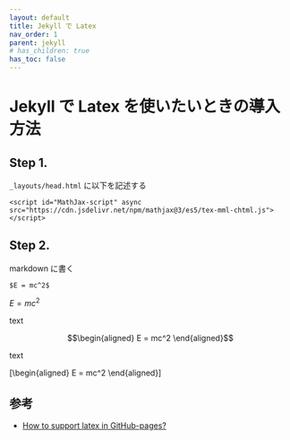 ```yaml
---
layout: default
title: Jekyll で Latex
nav_order: 1
parent: jekyll
# has_children: true
has_toc: false
---
```


# Jekyll で Latex を使いたいときの導入方法

## Step 1.
`_layouts/head.html` に以下を記述する
``` 
<script id="MathJax-script" async src="https://cdn.jsdelivr.net/npm/mathjax@3/es5/tex-mml-chtml.js"></script>
```
## Step 2.
markdown に書く
```
$E = mc^2$
```

$E = mc^2$


text



$$\begin{aligned}
E = mc^2
\end{aligned}$$

text

\[\begin{aligned}
E = mc^2
\end{aligned}\]

## 参考
+ [How to support latex in GitHub-pages?](https://stackoverflow.com/questions/26275645/how-to-support-latex-in-github-pages/72383929#72383929)